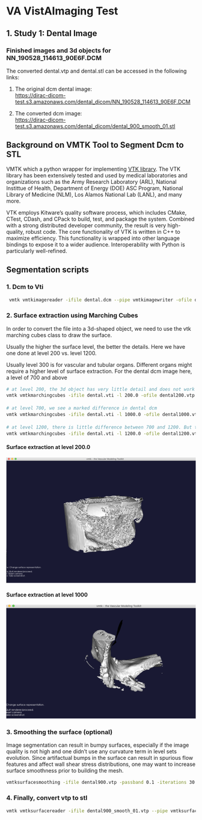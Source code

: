 # VA VistAImaging Test

## 1. Study 1: Dental Image 

### Finished images and 3d objects for NN_190528_114613_90E6F.DCM

The converted dental.vtp and dental.stl can be accessed in the following links: 

1. The original dcm dental image:  
https://dirac-dicom-test.s3.amazonaws.com/dental_dicom/NN_190528_114613_90E6F.DCM  

2. The converted dcm image:  
https://dirac-dicom-test.s3.amazonaws.com/dental_dicom/dental_900_smooth_01.stl  


## Background on VMTK Tool to Segment Dcm to STL
VMTK which a python wrapper for implementing [VTK library](https://vtk.org/about/#history). The VTK library has been extensively tested and used by medical laboratories and organizations such as the Army Research Laboratory (ARL), National Instittue of Health, Department of Energy (DOE) ASC Program, 
National Library of Medicine (NLM), Los Alamos National Lab (LANL), and many more.  

VTK employs Kitware’s quality software process, which includes CMake, CTest, CDash, and CPack to build, test, and package the system. Combined with a strong distributed developer community, the result is very high-quality, robust code. The core functionality of VTK is written in C++ to maximize efficiency. This functionality is wrapped into other language bindings to expose it to a wider audience. Interoperability with Python is particularly well-refined.  

## Segmentation scripts

### 1. Dcm to Vti

```bash
 vmtk vmtkimagereader -ifile dental.dcm --pipe vmtkimagewriter -ofile dental.vti
```

### 2. Surface extraction using Marching Cubes 

In order to convert the file into a 3d-shaped object, we need to use the vtk marching cubes class to draw the surface.  

Usually the higher the surface level, the better the details.  Here we have one done at level 200 vs. level 1200.

Usually level 300 is for vascular and tubular organs.  Different organs might require a higher level of surface extraction.  For the dental dcm image here, a level of 700 and above

``` bash
# at level 200, the 3d object has very little detail and does not work with dental dcm
vmtk vmtkmarchingcubes -ifile dental.vti -l 200.0 -ofile dental200.vtp --pipe vmtksurfaceviewer

# at level 700, we see a marked difference in dental dcm
vmtk vmtkmarchingcubes -ifile dental.vti -l 1000.0 -ofile dental1000.vtp --pipe vmtksurfaceviewer

# at level 1200, there is little difference between 700 and 1200. But this is a good level to use.
vmtk vmtkmarchingcubes -ifile dental.vti -l 1200.0 -ofile dental1200.vtp --pipe vmtksurfaceviewer
```

#### Surface extraction at level 200.0
![dental200.png](screenshots/dental200.png)

#### Surface extraction at level 1000
![dental1000.png](screenshots/dental1000.png)

### 3. Smoothing the surface  (optional)

Image segmentation can result in bumpy surfaces, especially if the image quality is not high and one didn’t use any curvature term in level sets evolution. Since artifactual bumps in the surface can result in spurious flow features and affect wall shear stress distributions, one may want to increase surface smoothness prior to building the mesh.  

``` bash
vmtksurfacesmoothing -ifile dental900.vtp -passband 0.1 -iterations 30 -ofile dental_900_smooth_01.vtp 
```

### 4. Finally, convert vtp to stl

``` bash
vmtk vmtksurfacereader -ifile dental900_smooth_01.vtp --pipe vmtksurfacewriter -ofile dental_900_smooth_01.stl
```
